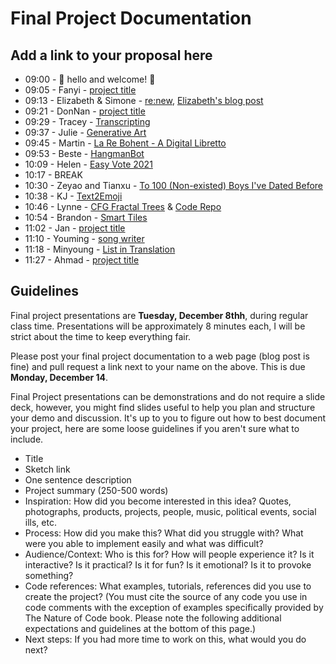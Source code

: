 # Final Project Documentation

## Add a link to your proposal here

- 09:00 - 💖 hello and welcome! 💖
- 09:05 - Fanyi - [project title](url)
- 09:13 - Elizabeth & Simone - [re:new](https://abaft-slender-raclette.glitch.me/), [Elizabeth's blog post](https://brujatech.wordpress.com/2020/12/17/renew-a-reciprocal-mobile-app/)
- 09:21 - DonNan - [project title](url)
- 09:29 - Tracey - [Transcripting]( http://wp.nyu.edu/tianyeeee/programming-a-z)
- 09:37 - Julie - [Generative Art](https://julielizardo.com/2020/12/17/generative-art/)
- 09:45 - Martin - [La Re Bohent - A Digital Libretto](https://gist.github.com/gfm262/42a0de4849363805ef3be3fa002b9049)
- 09:53 - Beste - [HangmanBot](https://www.bestesaylar.com/programming-a2z)
- 10:09 - Helen - [Easy Vote 2021](https://texaotech.wordpress.com/2020/12/14/easy-vote-2021/)
- 10:17 - BREAK
- 10:30 - Zeyao and Tianxu - [To 100 (Non-existed) Boys I've Dated Before](https://to-100-boys-i-dated.netlify.app/)
- 10:38 - KJ - [Text2Emoji](https://www.kyungjooha.com/post/text2emoji-4)
- 10:46 - Lynne - [CFG Fractal Trees](https://lynneyun.github.io/A-Z_FinalProject/) & [Code Repo](https://github.com/lynneyun/A-Z_FinalProject)
- 10:54 - Brandon - [Smart Tiles](http://brandonroots.com/2020/12/09/final-project-update-2/)
- 11:02 - Jan - [project title](url)
- 11:10 - Youming - [song writer](https://docs.google.com/presentation/d/1oVRzcUFfxlzduWAlmMoKf-cMtsVM6RSSnxTbTx8CJG0/edit?usp=sharing)
- 11:18 - Minyoung - [List in Translation](https://wp.nyu.edu/minyoungbang/final-lost-in-translation/)
- 11:27 - Ahmad - [project title](url)

## Guidelines

Final project presentations are **Tuesday, December 8thh**, during regular class time. Presentations will be approximately 8 minutes each, I will be strict about the time to keep everything fair.

Please post your final project documentation to a web page (blog post is fine) and pull request a link next to your name on the above. This is due **Monday, December 14**.

Final Project presentations can be demonstrations and do not require a slide deck, however, you might find slides useful to help you plan and structure your demo and discussion. It's up to you to figure out how to best document your project, here are some loose guidelines if you aren't sure what to include.

- Title
- Sketch link
- One sentence description
- Project summary (250-500 words)
- Inspiration: How did you become interested in this idea? Quotes, photographs, products, projects, people, music, political events, social ills, etc.
- Process: How did you make this? What did you struggle with? What were you able to implement easily and what was difficult?
- Audience/Context: Who is this for? How will people experience it? Is it interactive? Is it practical? Is it for fun? Is it emotional? Is it to provoke something?
- Code references: What examples, tutorials, references did you use to create the project? (You must cite the source of any code you use in code comments with the exception of examples specifically provided by The Nature of Code book. Please note the following additional expectations and guidelines at the bottom of this page.)
- Next steps: If you had more time to work on this, what would you do next?
